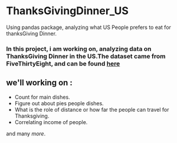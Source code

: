 # ThanksGivingDinner_US
Using pandas package, analyzing what US People prefers to eat for thanksGiving Dinner.

### In this project, i am working on, analyzing data on ThanksGiving Dinner in the US.The dataset came from FiveThirtyEight, and can be found [here](https://github.com/fivethirtyeight/data/blob/master/thanksgiving-2015/thanksgiving-2015-poll-data.csv)

## we'll working on :
* Count for main dishes.
* Figure out about pies people dishes.
* What is the role of distance or how far the people can travel for Thanksgiving.
* Correlating income of people.

and many *more*.
